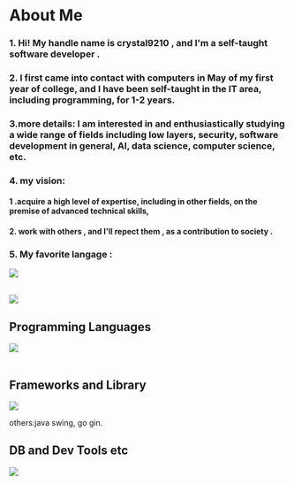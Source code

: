 




# About Me


### 1. Hi! My handle name is crystal9210 , and I'm a self-taught software developer .


### 2. I first came into contact with computers in May of my first year of college, and I have been self-taught in the IT area, including programming, for 1-2 years.

### 3.more details: I am interested in and enthusiastically studying a wide range of fields including low layers, security, software development in general, AI, data science, computer science, etc.


### 4. my vision:

#### 1 .acquire a high level of expertise, including in other fields, on the premise of advanced technical skills, 

#### 2. work with others , and I'll repect them , as a contribution to society .


### 5. My favorite langage : 

<img src="https://skillicons.dev/icons?i=go" /> <br /><br />


![](https://github-readme-stats.vercel.app/api/top-langs?username=crystal9210&show_icons=true&locale=en&layout=compact)

## Programming Languages

<img src="https://skillicons.dev/icons?i=html,css,java,go,js,ts,py,cpp,c" /> <br /><br />

## Frameworks and Library

<img src="https://skillicons.dev/icons?i=react,nextjs,spring,django,tailwind" /> 

others:java swing, go gin.


## DB and Dev Tools etc

<img src="https://skillicons.dev/icons?i=mysql,postgres,sqlite,redis,docker,git,github,vscode,ubuntu,firebase,nginx,vercel" /> <br /><br />
